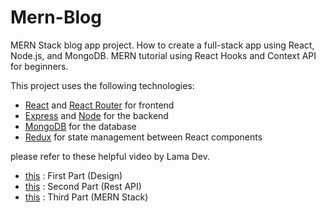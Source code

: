 # Mern-Blog

MERN Stack blog app project. How to create a full-stack app using React, Node.js, and MongoDB. MERN tutorial using React Hooks and Context API for beginners.
<br>

This project uses the following technologies:

- [React](https://reactjs.org) and [React Router](https://reacttraining.com/react-router/) for frontend
- [Express](http://expressjs.com/) and [Node](https://nodejs.org/en/) for the backend
- [MongoDB](https://www.mongodb.com/) for the database
- [Redux](https://redux.js.org/basics/usagewithreact) for state management between React components

please refer to these helpful video by Lama Dev.

- [this](https://youtu.be/tlTdbc5byAs) : First Part (Design)
- [this](https://youtu.be/OML9f6LXUUs) : Second Part (Rest API)
- [this](https://youtu.be/LelifxOrzvw) : Third Part (MERN Stack)
